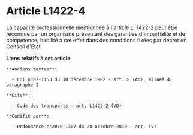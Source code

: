 # Article L1422-4

La capacité professionnelle mentionnée à l'article L. 1422-2 peut être reconnue par un organisme présentant des garanties
d'impartialité et de compétence, habilité à cet effet dans des conditions fixées par décret en Conseil d'Etat.

**Liens relatifs à cet article**

	**Anciens textes**:

	  - Loi n°82-1153 du 30 décembre 1982 - art. 8 (Ab), alinéa 4, paragraphe I

	**Cite**:

	  - Code des transports - art. L1422-2 (VD)

	**Codifié par**:

	  - Ordonnance n°2010-1307 du 28 octobre 2010 - art. (V)
